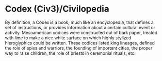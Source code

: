 # Codex (Civ3)/Civilopedia

By definition, a Codex is a book, much like an encyclopedia, that defines a set of instructions, or provides information about a certain cultural event or activity. Mesoamerican codices were constructed out of bark paper, treated with lime to make a nice white surface on which highly stylized hieroglyphics could be written. These codices listed king lineages, defined the role of spies and warriors, the founding of important cities, the proper way to raise children, the role of priests in ceremonial rituals, etc.